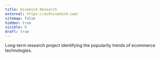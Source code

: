 ```yaml
---
title: Hivemind Research
external: https://askhivemind.com/
sitemap: false
hidden: true
visible: 0
draft: true
---
```

Long-term research project identifying the popularity trends of ecommerce technologies.

